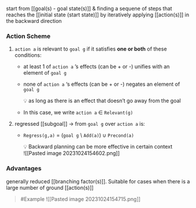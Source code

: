 start from [[goal(s) - goal state(s)]] & finding a sequene of steps that reaches the [[initial state (start state)]] by iteratively applying [[action(s)]] in the backward direction
### Action Scheme
1. `action a` is relevant to `goal g` if it satisfies **one or both** of these conditions:
    - at least 1 of `action a` ’s effects (can be + or -) unifies with an element of `goal g`
    - none of `action a` ‘s effects (can be + or -) negates an element of `goal g`
	    
	    <aside> 💡 as long as there is an effect that doesn’t go away from the goal</aside>
    - In this case, we write `action a` ∈ `Relevant(g)`
    
2. regressed [[subgoal]] → from `goal g` over `action a` is:
    - `Regress(g,a)` = (`goal g` \ `Add(a)`) ∪ `Precond(a)`

		<aside> 💡 Backward planning can be more effective in certain context</aside>![[Pasted image 20231024154602.png]]

### Advantages
generally reduced [[branching factor(s)]]. Suitable for cases when there is a large number of ground [[action(s)]]
>	#Example 
>	![[Pasted image 20231024154715.png]]